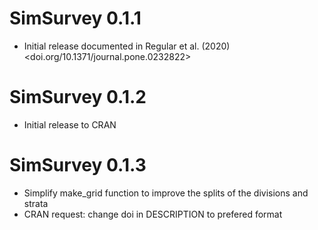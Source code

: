# SimSurvey 0.1.1

* Initial release documented in Regular et al. (2020) <doi.org/10.1371/journal.pone.0232822>

# SimSurvey 0.1.2

* Initial release to CRAN

# SimSurvey 0.1.3

* Simplify make_grid function to improve the splits of the divisions and strata
* CRAN request: change doi in DESCRIPTION to prefered format
